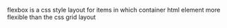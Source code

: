 flexbox is a css style layout for items in which container html element more flexible than the css grid layout 
